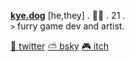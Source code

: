 **[kye.dog](https://kye.dog/)** [he,they] . 🏳️‍🌈 . 21 .  
`>` furry game dev and artist.  

<!-- LINKS -->
<a href="https://twitter.kye.dog/" target="_blank">🐤 twitter</a> <a href="https://bsky.kye.dog/" target="_blank">⛅ bsky</a> <a href="https://itch.kye.dog/" target="_blank">🎮 itch</a>
